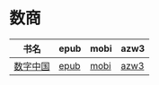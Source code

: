 # 数商

| 书名 | epub | mobi | azw3 |
| --- | --- | --- | --- |
| [数字中国](http://ct.dalanmei.com/f/31084289-571806364-b07f95) | [epub](http://ct.dalanmei.com/f/31084289-571806364-b07f95) | [mobi](http://ct.dalanmei.com/f/31084289-571538114-9964df) | [azw3](http://ct.dalanmei.com/f/31084289-571991674-7f035a) |
